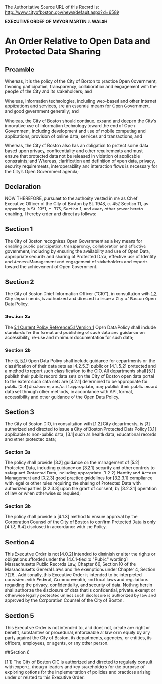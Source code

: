 The Authoritative Source URL of this Record is: http://www.cityofboston.gov/news/default.aspx?id=6589

**EXECUTIVE ORDER OF MAYOR MARTIN J. WALSH**

# An Order Relative to Open Data and Protected Data Sharing

## Preamble

Whereas, it is the policy of the City of Boston to practice Open Government, favoring participation, transparency, collaboration and engagement with the people of the City and its stakeholders; and

Whereas, information technologies, including web-based and other Internet applications and services, are an essential means for Open Government, and good government generally; and

Whereas, the City of Boston should continue, expand and deepen the City’s innovative use of information technology toward the end of Open Government, including development and use of mobile computing and applications, provision of online data, services and transactions; and

Whereas, the City of Boston also has an obligation to protect some data based upon privacy, confidentiality and other requirements and must ensure that protected data not be released in violation of applicable constraints; and
Whereas, clarification and definition of open data, privacy, security requirements, interoperability and interaction flows is necessary for the City’s Open Government agenda;

## Declaration 

NOW THEREFORE, pursuant to the authority vested in me as Chief Executive Officer of the City of Boston by St. 1948, c. 452 Section 11, as appearing in St. 1951, c. 376, Section 1, and every other power hereto enabling, I hereby order and direct as follows:

## Section 1

The City of Boston recognizes Open Government as a key means for enabling public participation, transparency, collaboration and effective government, including by ensuring the availability and use of Open Data, appropriate security and sharing of Protected Data, effective use of Identity and Access Management and engagement of stakeholders and experts toward the achievement of Open Government.

## Section 2

The City of Boston Chief Information Officer (“CIO”), in consultation with [1.2](https://github.com/eCitizen/TheNovemberProject/blob/master/BostonDataPolicy/DataPolicy.md#section-12-application) City departments, is authorized and directed to issue a City of Boston Open Data Policy.

### Section 2a

The [5.1 Current Policy Reference](https://github.com/CityOfBoston/OpenInnovationPolicy/blob/5c3ef247a1bb0a8a9d156fed6eaad488a86d2602/DraftDataPolicy/DataPolicy.md#section-51-open-data)[5.1 Version 1](https://github.com/CityOfBoston/OpenInnovationPolicy/blob/b04e4f9a26a4700679791d59e3f8ede3273b63fc/DraftDataPolicy/DataPolicy.md#section-52-protected-data)  Open Data Policy shall include standards for the format and publishing of such data and guidance on accessibility, re-use and minimum documentation for such data;  

### Section 2b

The ([5](https://github.com/eCitizen/TheNovemberProject/blob/master/BostonDataPolicy/DataPolicy.md#section-5-definitions), [5.1](https://github.com/eCitizen/TheNovemberProject/blob/master/BostonDataPolicy/DataPolicy.md#section-51-open-data)) Open Data Policy shall include guidance for departments on the classification of their data sets as [4.2,5.3] public or [4.1, 5.2] protected and a method to report such classification to the CIO.  All departments shall [5.1] publish their public record data sets on the City of Boston open data portal to the extent such data sets are [4.2.1] determined to be appropriate for public [5.4] disclosure, and/or if appropriate, may publish their public record data set through other methods, in accordance with API, format, accessibility and other guidance of the Open Data Policy.

## Section 3

The City of Boston CIO, in consultation with [1.2] City departments, is [3] authorized and directed to issue a City of Boston  Protected Data Policy [3.1] applicable to non-public data, [3.1] such as health data, educational records and other protected data; 

### Section 3a

The policy shall provide [3.2] guidance on the management of [5.2] Protected Data, including guidance on [3.2.1] security and other controls to safeguard Protected Data, including appropriate [3.2.2] Identity and Access Management and [3.2.3] good practice guidelines for [3.2.3.1] compliance with legal or other rules requiring the sharing of Protected Data with authorized parties [3.2.3.3] upon the grant of consent, by [3.2.3.1] operation of law or when otherwise so required;

### Section 3b

The policy shall provide a [4.1.3] method to ensure approval by the Corporation Counsel of the City of Boston to confirm Protected Data is only [4.1.3, 5.4] disclosed in accordance with the Policy.

## Section 4

This Executive Order is not [4.0.2] intended to diminish or alter the rights or obligations afforded under the [4.0.1-tied to "Public" wording] Massachusetts Public Records Law, Chapter 66, Section 10 of the Massachusetts General Laws and the exemptions under Chapter 4, Section 7(26).  Additionally, this Executive Order is intended to be interpreted consistent with Federal, Commonwealth, and local laws and regulations regarding the privacy, confidentiality, and security of data.  Nothing herein shall authorize the disclosure of data that is confidential, private, exempt or otherwise legally protected unless such disclosure is authorized by law and approved by the Corporation Counsel of the City of Boston.

## Section 5

This Executive Order is not intended to, and does not, create any right or benefit, substantive or procedural, enforceable at law or in equity by any party against the City of Boston, its departments, agencies, or entities, its officers, employees, or agents, or any other person.

##Section 6 

[1.1] The City of Boston CIO is authorized and directed to regularly consult with experts, thought leaders and key stakeholders for the purpose of exploring options for the implementation of policies and practices arising under or related to this Executive Order.

